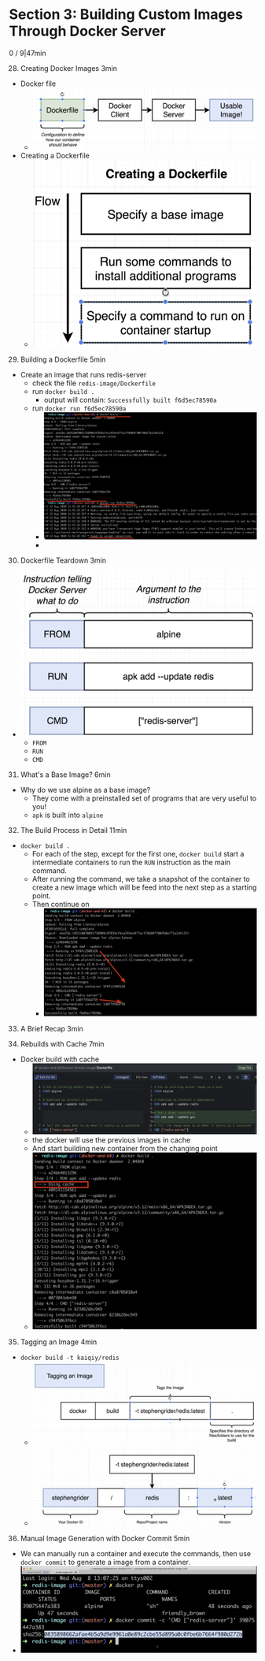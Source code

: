 # Section 3: Building Custom Images Through Docker Server
0 / 9|47min

28. Creating Docker Images
3min
- Docker file
  - ![](docker%20file.png)
- Creating a Dockerfile
  - ![](Creating%20a%20Dockerfile.png)

29. Building a Dockerfile
5min


- Create an image that runs redis-server
  - check the file `redis-image/Dockerfile`
  - run `docker build .`
    - output will contain: `Successfully built f6d5ec78590a`
  - run `docker run f6d5ec78590a`
    - ![](results%20for%20the%20dockerfile.png)
    - 

30. Dockerfile Teardown
3min

- ![](Dockerfile%20Teardown.png)
  - `FROM`
  - `RUN`
  - `CMD`


31. What's a Base Image?
6min
- Why do we use alpine as a base image?
  - They come with a preinstalled set of programs that are very useful to you!
  - `apk` is built into `alpine`

32. The Build Process in Detail
11min

- `docker build .`
  - For each of the step, except for the first one, `docker build` start a intermediate containers to run the `RUN` instruction as the main command.
  - After running the command, we take a snapshot of the container to create a new image which will be feed into the next step as a starting point.
  - Then continue on
    - ![](build%20process%20for%20docker%20file.png)

33.  A Brief Recap
3min


34. Rebuilds with Cache
7min
- Docker build with cache
  - ![](docker%20build%20change.png)
  - the docker will use the previous images in cache
  - And start building new container from the changing point
  - ![](output%20of%20docker%20build%20with%20cache.png)


35. Tagging an Image
4min
- `docker build -t kaiqiy/redis`
  - ![](docker%20build%20with%20tagging.png)
  - ![](docker%20build%20convention.png)

36. Manual Image Generation with Docker Commit
5min
- We can manually run a container and execute the commands, then use `docker commit` to generate a image from a container.
- ![](manual%20image%20generation.png)